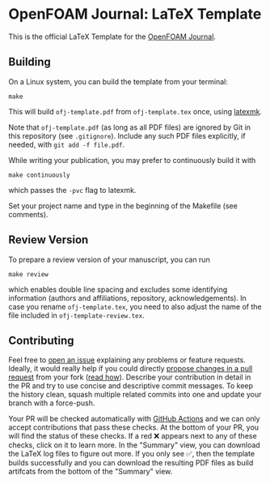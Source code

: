 # OpenFOAM Journal: LaTeX Template

This is the official LaTeX Template for the [OpenFOAM Journal](https://journal.openfoam.com/).

## Building

On a Linux system, you can build the template from your terminal:

```shell
make
```

This will build `ofj-template.pdf` from `ofj-template.tex` once, using [latexmk](https://www.ctan.org/pkg/latexmk/).

Note that `ofj-template.pdf` (as long as all PDF files) are ignored by Git in this repository (see `.gitignore`). Include any such PDF files explicitly, if needed, with `git add -f file.pdf`.

While writing your publication, you may prefer to continuously build it with

```shell
make continuously
```

which passes the `-pvc` flag to latexmk.

Set your project name and type in the beginning of the Makefile (see comments).

## Review Version

To prepare a review version of your manuscript, you can run

```shell
make review
```

which enables double line spacing and excludes some identifying information (authors and affiliations, repository, acknowledgements). In case you rename `ofj-template.tex`, you need to also adjust the name of the file included in `ofj-template-review.tex`.

## Contributing

Feel free to [open an issue](https://github.com/OpenFOAM-Journal/paperLatexTemplate/issues) explaining any problems or feature requests. Ideally, it would really help if you could directly [propose changes in a pull request](https://github.com/OpenFOAM-Journal/paperLatexTemplate/pulls) from your fork ([read how](https://docs.github.com/en/pull-requests/collaborating-with-pull-requests/proposing-changes-to-your-work-with-pull-requests/creating-a-pull-request-from-a-fork)). Describe your contribution in detail in the PR and try to use concise and descriptive commit messages. To keep the history clean, squash multiple related commits into one and update your branch with a force-push.

Your PR will be checked automatically with [GitHub Actions](https://docs.github.com/en/actions) and we can only accept contributions that pass these checks. At the bottom of your PR, you will find the status of these checks. If a red ❌ appears next to any of these checks, click on it to learn more. In the "Summary" view, you can download the LaTeX log files to figure out more. If you only see ✅, then the template builds successfully and you can download the resulting PDF files as build artifcats from the bottom of the "Summary" view.
